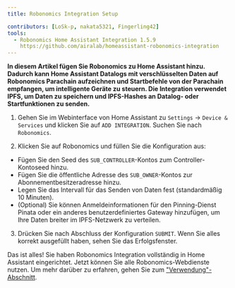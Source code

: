 ```yaml
---
title: Robonomics Integration Setup

contributors: [LoSk-p, nakata5321, Fingerling42]
tools:
  - Robonomics Home Assistant Integration 1.5.9
    https://github.com/airalab/homeassistant-robonomics-integration
---
```


**In diesem Artikel fügen Sie Robonomics zu Home Assistant hinzu. Dadurch kann Home Assistant Datalogs mit verschlüsselten Daten auf Robonomics Parachain aufzeichnen und Startbefehle von der Parachain empfangen, um intelligente Geräte zu steuern. Die Integration verwendet IPFS, um Daten zu speichern und IPFS-Hashes an Datalog- oder Startfunktionen zu senden.**

<robo-wiki-video autoplay loop controls :videos="[{src: 'https://cloudflare-ipfs.com/ipfs/QmQp66J943zbF6iFdkKQpBikSbm9jV9La25bivKd7cz6fD', type:'mp4'}]" />

1. Gehen Sie im Webinterface von Home Assistant zu `Settings` -> `Device & Services` und klicken Sie auf `ADD INTEGRATION`. Suchen Sie nach `Robonomics`.

2. Klicken Sie auf Robonomics und füllen Sie die Konfiguration aus: 

- Fügen Sie den Seed des `SUB_CONTROLLER`-Kontos zum Controller-Kontoseed hinzu.
- Fügen Sie die öffentliche Adresse des `SUB_OWNER`-Kontos zur Abonnementbesitzeradresse hinzu.
- Legen Sie das Intervall für das Senden von Daten fest (standardmäßig 10 Minuten).
- (Optional) Sie können Anmeldeinformationen für den Pinning-Dienst Pinata oder ein anderes benutzerdefiniertes Gateway hinzufügen, um Ihre Daten breiter im IPFS-Netzwerk zu verteilen.

3. Drücken Sie nach Abschluss der Konfiguration `SUBMIT`. Wenn Sie alles korrekt ausgefüllt haben, sehen Sie das Erfolgsfenster.

Das ist alles! Sie haben Robonomics Integration vollständig in Home Assistant eingerichtet. Jetzt können Sie alle Robonomics-Webdienste nutzen. Um mehr darüber zu erfahren, gehen Sie zum ["Verwendung"-Abschnitt](/docs/global-administration). 
